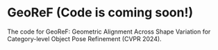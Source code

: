 # GeoReF (Code is coming soon!)
The code for GeoReF: Geometric Alignment Across Shape Variation for Category-level Object Pose Refinement (CVPR 2024).
